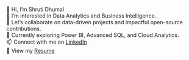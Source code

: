👋 Hi, I’m Shruti Dhumal  
👀 I’m interested in Data Analytics and Business Intelligence.  
💬 Let’s collaborate on data-driven projects and impactful open-source contributions.  
🌱 Currently exploring Power BI, Advanced SQL, and Cloud Analytics.  
📫 Connect with me on [LinkedIn](https://www.linkedin.com/in/shrutidhumal)  
📄 View my [Resume](https://github.com/shruti-git22/Shruti_Dhumal/blob/main/Shruti_Dhumal.pdf)  
